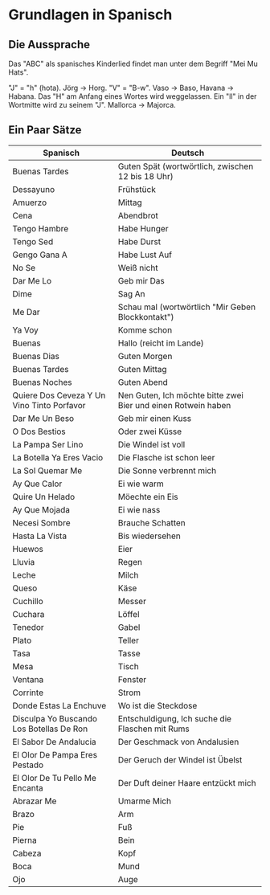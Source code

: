 # Grundlagen in Spanisch

## Die Aussprache

Das "ABC" als spanisches Kinderlied findet man unter dem Begriff "Mei Mu Hats".

"J" = "h" (hota). Jörg -> Horg.
"V" = "B-w". Vaso -> Baso, Havana -> Habana.
Das "H" am Anfang eines Wortes wird weggelassen.
Ein "ll" in der Wortmitte wird zu seinem "J". Mallorca -> Majorca.

## Ein Paar Sätze

| Spanisch | Deutsch |
| --- | --- |
| Buenas Tardes | Guten Spät (wortwörtlich, zwischen 12 bis 18 Uhr) |
| Dessayuno | Frühstück | 
| Amuerzo | Mittag | 
| Cena | Abendbrot |
| Tengo Hambre | Habe Hunger |
| Tengo Sed | Habe Durst |
| Gengo Gana A | Habe Lust Auf |
| No Se | Weiß nicht |
| Dar Me Lo | Geb mir Das |
| Dime | Sag An |
| Me Dar | Schau mal (wortwörtlich "Mir Geben Blockkontakt") |
| Ya Voy | Komme schon |
| Buenas | Hallo (reicht im Lande) |
| Buenas Dias | Guten Morgen |
| Buenas Tardes | Guten Mittag |
| Buenas Noches | Guten Abend |
| Quiere Dos Ceveza Y Un Vino Tinto Porfavor | Nen Guten, Ich möchte bitte zwei Bier und einen Rotwein haben |
| Dar Me Un Beso | Geb mir einen Kuss |
| O Dos Bestios | Oder zwei Küsse |
| La Pampa Ser Lino | Die Windel ist voll |
| La Botella Ya Eres Vacio | Die Flasche ist schon leer |
| La Sol Quemar Me | Die Sonne verbrennt mich |
| Ay Que Calor | Ei wie warm |
| Quire Un Helado | Möechte ein Eis |
| Ay Que Mojada | Ei wie nass |
| Necesi Sombre | Brauche Schatten |
| Hasta La Vista | Bis wiedersehen |
| Huewos | Eier |
| Lluvia | Regen |
| Leche | Milch |
| Queso | Käse |
| Cuchillo | Messer |
| Cuchara | Löffel |
| Tenedor | Gabel |
| Plato | Teller |
| Tasa | Tasse |
| Mesa | Tisch |
| Ventana | Fenster |
| Corrinte | Strom |
| Donde Estas La Enchuve | Wo ist die Steckdose |
| Disculpa Yo Buscando Los Botellas De Ron | Entschuldigung, Ich suche die Flaschen mit Rums |
| El Sabor De Andalucia | Der Geschmack von Andalusien |
| El Olor De Pampa Eres Pestado | Der Geruch der Windel ist Übelst |
| El Olor De Tu Pello Me Encanta | Der Duft deiner Haare entzückt mich |
| Abrazar Me | Umarme Mich |
| Brazo | Arm |
| Pie | Fuß |
| Pierna | Bein |
| Cabeza | Kopf |
| Boca | Mund |
| Ojo | Auge |
